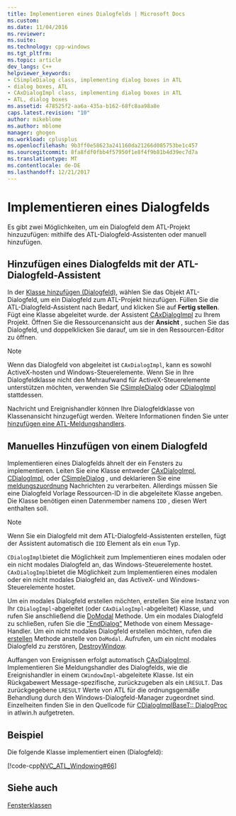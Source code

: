 ```yaml
---
title: Implementieren eines Dialogfelds | Microsoft Docs
ms.custom: 
ms.date: 11/04/2016
ms.reviewer: 
ms.suite: 
ms.technology: cpp-windows
ms.tgt_pltfrm: 
ms.topic: article
dev_langs: C++
helpviewer_keywords:
- CSimpleDialog class, implementing dialog boxes in ATL
- dialog boxes, ATL
- CAxDialogImpl class, implementing dialog boxes in ATL
- ATL, dialog boxes
ms.assetid: 478525f2-aa6a-435a-b162-68fc8aa98a8e
caps.latest.revision: "10"
author: mikeblome
ms.author: mblome
manager: ghogen
ms.workload: cplusplus
ms.openlocfilehash: 9b3ff0e58623a241160da21266d085753be1c457
ms.sourcegitcommit: 8fa8fdf0fbb4f57950f1e8f4f9b81b4d39ec7d7a
ms.translationtype: MT
ms.contentlocale: de-DE
ms.lasthandoff: 12/21/2017
---
```

# <a name="implementing-a-dialog-box"></a>Implementieren eines Dialogfelds
Es gibt zwei Möglichkeiten, um ein Dialogfeld dem ATL-Projekt hinzuzufügen: mithilfe des ATL-Dialogfeld-Assistenten oder manuell hinzufügen.  
  
## <a name="adding-a-dialog-box-with-the-atl-dialog-wizard"></a>Hinzufügen eines Dialogfelds mit der ATL-Dialogfeld-Assistent  
 In der [Klasse hinzufügen (Dialogfeld)](../ide/add-class-dialog-box.md), wählen Sie das Objekt ATL-Dialogfeld, um ein Dialogfeld zum ATL-Projekt hinzufügen. Füllen Sie die ATL-Dialogfeld-Assistent nach Bedarf, und klicken Sie auf **Fertig stellen**. Fügt eine Klasse abgeleitet wurde. der Assistent [CAxDialogImpl](../atl/reference/caxdialogimpl-class.md) zu Ihrem Projekt. Öffnen Sie die Ressourcenansicht aus der **Ansicht** , suchen Sie das Dialogfeld, und doppelklicken Sie darauf, um sie in den Ressourcen-Editor zu öffnen.  
  
> [!NOTE]
>  Wenn das Dialogfeld von abgeleitet ist `CAxDialogImpl`, kann es sowohl ActiveX-hosten und Windows-Steuerelemente. Wenn Sie in Ihre Dialogfeldklasse nicht den Mehraufwand für ActiveX-Steuerelemente unterstützen möchten, verwenden Sie [CSimpleDialog](../atl/reference/csimpledialog-class.md) oder [CDialogImpl](../atl/reference/cdialogimpl-class.md) stattdessen.  
  
 Nachricht und Ereignishandler können Ihre Dialogfeldklasse von Klassenansicht hinzugefügt werden. Weitere Informationen finden Sie unter [hinzufügen eine ATL-Meldungshandlers](../atl/adding-an-atl-message-handler.md).  
  
## <a name="adding-a-dialog-box-manually"></a>Manuelles Hinzufügen von einem Dialogfeld  
 Implementieren eines Dialogfelds ähnelt der ein Fensters zu implementieren. Leiten Sie eine Klasse entweder [CAxDialogImpl](../atl/reference/caxdialogimpl-class.md), [CDialogImpl](../atl/reference/cdialogimpl-class.md), oder [CSimpleDialog](../atl/reference/csimpledialog-class.md) , und deklarieren Sie eine [meldungszuordnung](../atl/message-maps-atl.md) Nachrichten zu verarbeiten. Allerdings müssen Sie eine Dialogfeld Vorlage Ressourcen-ID in die abgeleitete Klasse angeben. Die Klasse benötigen einen Datenmember namens `IDD` , diesen Wert enthalten soll.  
  
> [!NOTE]
>  Wenn Sie ein Dialogfeld mit dem ATL-Dialogfeld-Assistenten erstellen, fügt der Assistent automatisch die `IDD` Element als ein `enum` Typ.  
  
 `CDialogImpl`bietet die Möglichkeit zum Implementieren eines modalen oder ein nicht modales Dialogfeld an, das Windows-Steuerelemente hostet. `CAxDialogImpl`bietet die Möglichkeit zum Implementieren eines modalen oder ein nicht modales Dialogfeld an, das ActiveX- und Windows-Steuerelemente hostet.  
  
 Um ein modales Dialogfeld erstellen möchten, erstellen Sie eine Instanz von Ihr `CDialogImpl`-abgeleitet (oder `CAxDialogImpl`-abgeleitet) Klasse, und rufen Sie anschließend die [DoModal](../atl/reference/cdialogimpl-class.md#domodal) Methode. Um ein modales Dialogfeld zu schließen, rufen Sie die ["EndDialog"](../atl/reference/cdialogimpl-class.md#enddialog) Methode von einem Message-Handler. Um ein nicht modales Dialogfeld erstellen möchten, rufen die [erstellen](../atl/reference/cdialogimpl-class.md#create) Methode anstelle von `DoModal`. Aufrufen, um ein nicht modales Dialogfeld zu zerstören, [DestroyWindow](../atl/reference/cdialogimpl-class.md#destroywindow).  
  
 Auffangen von Ereignissen erfolgt automatisch [CAxDialogImpl](../atl/reference/caxdialogimpl-class.md). Implementieren Sie Meldungshandler des Dialogfelds, wie die Ereignishandler in einem `CWindowImpl`-abgeleitete Klasse. Ist ein Rückgabewert Message-spezifische, zurückzugeben als ein `LRESULT`. Das zurückgegebene `LRESULT` Werte von ATL für die ordnungsgemäße Behandlung durch den Windows-Dialogfeld-Manager zugeordnet sind. Einzelheiten finden Sie in den Quellcode für [CDialogImplBaseT:: DialogProc](../atl/reference/cdialogimpl-class.md#dialogproc) in atlwin.h aufgetreten.  
  
## <a name="example"></a>Beispiel  
 Die folgende Klasse implementiert einen (Dialogfeld):  
  
 [!code-cpp[NVC_ATL_Windowing#66](../atl/codesnippet/cpp/implementing-a-dialog-box_1.h)]  
  
## <a name="see-also"></a>Siehe auch  
 [Fensterklassen](../atl/atl-window-classes.md)

